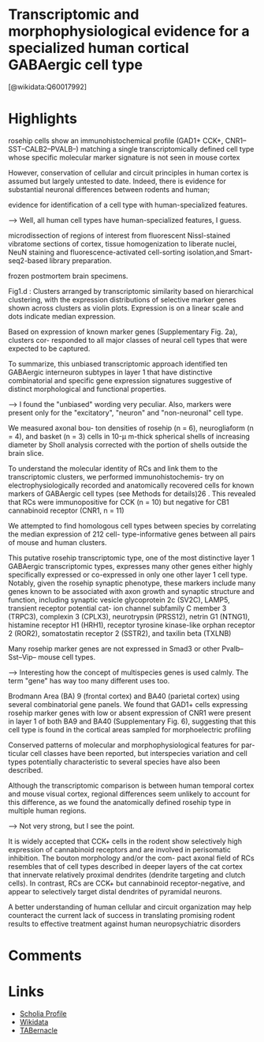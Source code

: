 
Transcriptomic and morphophysiological evidence for a specialized human cortical GABAergic cell type
====================================================================================================
  
  [@wikidata:Q60017992]  

# Highlights

rosehip cells show an immunohistochemical profile (GAD1+
CCK+, CNR1–SST–CALB2–PVALB–) matching a single transcriptomically defined cell type
whose specific molecular marker signature is not seen in mouse cortex

However, conservation of cellular and circuit principles in
human cortex is assumed but largely untested to date. Indeed, there is evidence for substantial neuronal differences between rodents and human;

evidence for identification of a cell type with human-specialized features.

--> Well, all human cell types have human-specialized features, I guess. 

microdissection of regions of interest from fluorescent Nissl-stained vibratome sections of cortex, tissue homogenization to liberate nuclei, NeuN staining and fluorescence-activated cell-sorting isolation,and Smart-seq2-based library preparation.

frozen postmortem brain specimens.

Fig1.d : Clusters arranged by transcriptomic similarity based on hierarchical clustering, with the expression distributions of selective marker genes shown across clusters as violin plots. Expression is on a linear scale and dots indicate median expression.

Based on expression of known marker genes (Supplementary Fig. 2a), clusters cor- responded to all major classes of neural cell types that were expected to be captured.

To summarize, this unbiased transcriptomic approach identified ten GABAergic interneuron subtypes in layer 1 that have distinctive combinatorial and specific gene expression signatures suggestive of distinct morphological and functional properties.

--> I found the "unbiased" wording very peculiar. Also, markers were present only for the "excitatory", "neuron" and "non-neuronal" cell type.  

We measured axonal bou- ton densities of rosehip (n = 6), neurogliaform (n = 4), and basket (n = 3) cells in 10-µ m-thick spherical shells of increasing diameter by Sholl analysis corrected with the portion of shells outside the brain slice.

To understand the molecular identity of RCs and link them to
the transcriptomic clusters, we performed immunohistochemis- try on electrophysiologically recorded and anatomically recovered cells for known markers of GABAergic cell types (see Methods for details)26
. This revealed that RCs were immunopositive for CCK (n = 10) but negative for CB1 cannabinoid receptor (CNR1, n = 11)

We attempted to find homologous cell types
between species by correlating the median expression of 212 cell- type-informative genes between all pairs of mouse and human clusters.


This putative rosehip transcriptomic type, one of the most distinctive layer 1 GABAergic transcriptomic types, expresses many other genes either highly specifically expressed or co-expressed in only one other layer 1 cell type. Notably, given the rosehip synaptic phenotype, these markers include many genes known to be associated with axon growth and synaptic structure and function, including synaptic vesicle glycoprotein 2c (SV2C), LAMP5, transient receptor potential cat- ion channel subfamily C member 3 (TRPC3), complexin 3 (CPLX3), neurotrypsin (PRSS12), netrin G1 (NTNG1), histamine receptor H1 (HRH1), receptor tyrosine kinase-like orphan receptor 2 (ROR2), somatostatin receptor 2 (SSTR2), and taxilin beta (TXLNB)

Many rosehip marker genes are not expressed in Smad3 or other Pvalb–Sst–Vip– mouse cell types. 

--> Interesting how the concept of multispecies genes is used calmly. The term "gene" has way too many different uses too. 

Brodmann Area (BA) 9 (frontal cortex) and BA40 (parietal cortex) using several combinatorial gene panels. We found that GAD1+ cells expressing rosehip marker genes with low or absent expression of CNR1 were present in layer 1 of both BA9 and BA40 (Supplementary Fig. 6), suggesting that this cell type is found in the cortical areas sampled for morphoelectric profiling

Conserved patterns of molecular and morphophysiological features for par- ticular cell classes have been reported, but interspecies variation and cell types potentially characteristic to several species have also been described.

Although the transcriptomic comparison is between human temporal cortex and mouse visual cortex, regional differences seem unlikely to account for this difference, as we found the anatomically defined rosehip type in multiple human regions.

--> Not very strong, but I see the point.

It is widely accepted that CCK+ cells in the rodent show selectively high expression of cannabinoid receptors and are involved in perisomatic inhibition. The bouton morphology and/or the com- pact axonal field of RCs resembles that of cell types described in deeper layers of the cat cortex that innervate relatively proximal dendrites (dendrite targeting and clutch cells). In contrast, RCs are CCK+ but cannabinoid receptor-negative, and appear to selectively target distal dendrites of pyramidal neurons.

A better understanding of human cellular and
circuit organization may help counteract the current lack of success in translating promising rodent results to effective treatment against human neuropsychiatric disorders
# Comments

# Links
  
 * [Scholia Profile](https://scholia.toolforge.org/work/Q60017992)  
 * [Wikidata](https://www.wikidata.org/wiki/Q60017992)  
 * [TABernacle](https://tabernacle.toolforge.org/?#/tab/manual/Q60017992/P921%3BP4510)  

